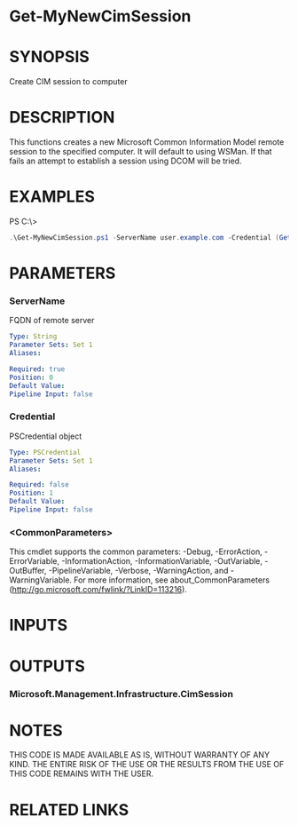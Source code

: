 # Get-MyNewCimSession# SYNOPSISCreate CIM session to computer# DESCRIPTIONThis functions creates a new Microsoft Common Information Model remote session to the specified computer. It will default to using WSMan. If that fails an attempt to establish a session using DCOM will be tried.# EXAMPLESPS C:\\\>```powershell.\Get-MyNewCimSession.ps1 -ServerName user.example.com -Credential (Get-Credential)```# PARAMETERS### ServerNameFQDN of remote server```yamlType: StringParameter Sets: Set 1Aliases: Required: truePosition: 0Default Value: Pipeline Input: false```### CredentialPSCredential object```yamlType: PSCredentialParameter Sets: Set 1Aliases: Required: falsePosition: 1Default Value: Pipeline Input: false```### \<CommonParameters\>This cmdlet supports the common parameters: -Debug, -ErrorAction, -ErrorVariable, -InformationAction, -InformationVariable, -OutVariable, -OutBuffer, -PipelineVariable, -Verbose, -WarningAction, and -WarningVariable. For more information, see about_CommonParameters (http://go.microsoft.com/fwlink/?LinkID=113216).# INPUTS# OUTPUTS### Microsoft.Management.Infrastructure.CimSession# NOTESTHIS CODE IS MADE AVAILABLE AS IS, WITHOUT WARRANTY OF ANY KIND. THE ENTIRE RISK OF THE USE OR THE RESULTS FROM THE USE OF THIS CODE REMAINS WITH THE USER.# RELATED LINKS